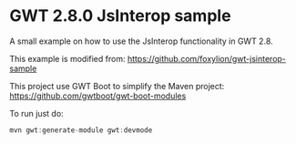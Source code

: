 # GWT 2.8.0 JsInterop sample

A small example on how to use the JsInterop functionality in GWT 2.8.

This example is modified from: https://github.com/foxylion/gwt-jsinterop-sample

This project use GWT Boot to simplify the Maven project: https://github.com/gwtboot/gwt-boot-modules

To run just do:

```java
mvn gwt:generate-module gwt:devmode
```